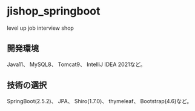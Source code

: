 # jishop_springboot
level up job interview shop

## 開発環境
Java11、 MySQL8、 Tomcat9、 IntelliJ IDEA 2021など。

## 技術の選択
SpringBoot(2.5.2)、 JPA、 Shiro(1.7.0)、 thymeleaf、 Bootstrap(4.6)など。